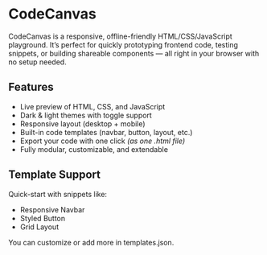 # CodeCanvas

CodeCanvas is a responsive, offline-friendly HTML/CSS/JavaScript playground. It’s perfect for quickly prototyping frontend code, testing snippets, or building shareable components — all right in your browser with no setup needed.

## Features

- Live preview of HTML, CSS, and JavaScript
- Dark & light themes with toggle support
- Responsive layout (desktop + mobile)
- Built-in code templates (navbar, button, layout, etc.)
- Export your code with one click <em>(as one .html file)</em>
- Fully modular, customizable, and extendable

## Template Support

Quick-start with snippets like:

- Responsive Navbar
- Styled Button
- Grid Layout

You can customize or add more in templates.json.
